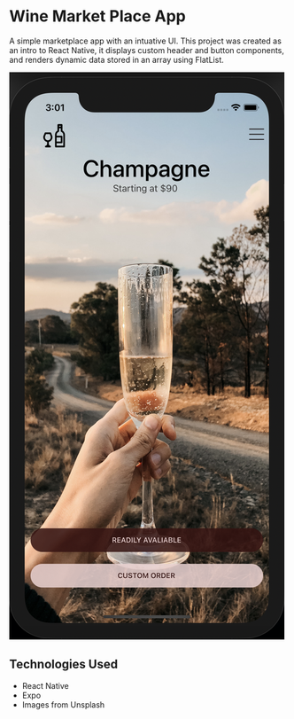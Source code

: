 # Wine Market Place App

A simple marketplace app with an intuative UI. This project was created as an intro to React Native, it displays custom header and button components, and renders dynamic data stored in an array using FlatList.

![App Screenshot](./assets/images/screenshot.png)

## Technologies Used

- React Native
- Expo
- Images from Unsplash
